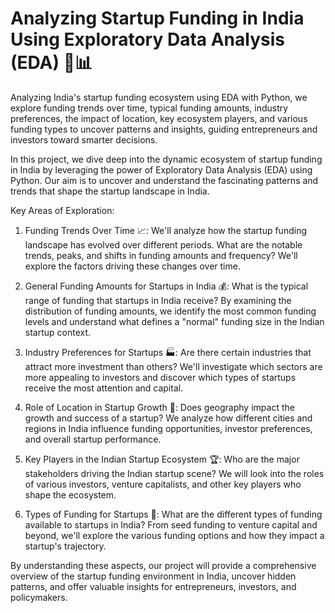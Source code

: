 # Analyzing Startup Funding in India Using Exploratory Data Analysis (EDA) 🚀📊
Analyzing India's startup funding ecosystem using EDA with Python, we explore funding trends over time, typical funding amounts, industry preferences, the impact of location, key ecosystem players, and various funding types to uncover patterns and insights, guiding entrepreneurs and investors toward smarter decisions.

In this project, we dive deep into the dynamic ecosystem of startup funding in India by leveraging the power of Exploratory Data Analysis (EDA) using Python. Our aim is to uncover and understand the fascinating patterns and trends that shape the startup landscape in India.

Key Areas of Exploration:
1) Funding Trends Over Time 📈: We'll analyze how the startup funding landscape has evolved over different periods. What are the notable trends, peaks, and shifts in funding amounts and frequency? We'll explore the factors driving these changes over time.

2) General Funding Amounts for Startups in India 💰: What is the typical range of funding that startups in India receive? By examining the distribution of funding amounts, we identify the most common funding levels and understand what defines a "normal" funding size in the Indian startup context.

3) Industry Preferences for Startups 🏭: Are there certain industries that attract more investment than others? We'll investigate which sectors are more appealing to investors and discover which types of startups receive the most attention and capital.

4) Role of Location in Startup Growth 📍: Does geography impact the growth and success of a startup? We analyze how different cities and regions in India influence funding opportunities, investor preferences, and overall startup performance.

5) Key Players in the Indian Startup Ecosystem 🏆: Who are the major stakeholders driving the Indian startup scene? We will look into the roles of various investors, venture capitalists, and other key players who shape the ecosystem.

6) Types of Funding for Startups 🏦: What are the different types of funding available to startups in India? From seed funding to venture capital and beyond, we'll explore the various funding options and how they impact a startup's trajectory.

By understanding these aspects, our project will provide a comprehensive overview of the startup funding environment in India, uncover hidden patterns, and offer valuable insights for entrepreneurs, investors, and policymakers.
